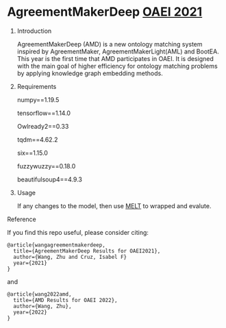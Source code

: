 # AgreementMakerDeep [OAEI 2021](http://disi.unitn.it/~pavel/om2021/papers/oaei21_paper3.pdf)

1. Introduction

   AgreementMakerDeep (AMD) is a new ontology matching system inspired by AgreementMaker, AgreementMakerLight(AML) and BootEA. This year is the first time that AMD participates    in OAEI. It is designed with the main goal of higher efficiency for ontology matching problems by applying knowledge graph embedding methods.

2. Requirements

   numpy==1.19.5

   tensorflow==1.14.0

   Owlready2==0.33

   tqdm==4.62.2

   six==1.15.0

   fuzzywuzzy==0.18.0

   beautifulsoup4==4.9.3

3. Usage

    If any changes to the model, then use [MELT](http://oaei.ontologymatching.org/2021/melt/index.html) to wrapped and evalute.

Reference

   If you find this repo useful, please consider citing:
```
@article{wangagreementmakerdeep,
  title={AgreementMakerDeep Results for OAEI2021},
  author={Wang, Zhu and Cruz, Isabel F}
  year={2021}
}
```
and 
```
@article{wang2022amd,
  title={AMD Results for OAEI 2022},
  author={Wang, Zhu},
  year={2022}
}
```
